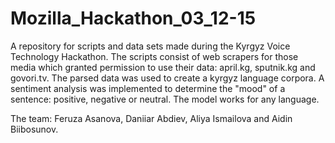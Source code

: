 # Mozilla_Hackathon_03_12-15
A repository for scripts and data sets made during the Kyrgyz Voice Technology Hackathon. 
The scripts consist of web scrapers for those media which granted permission to use their data: april.kg, sputnik.kg and govori.tv.
The parsed data was used to create a kyrgyz language corpora. 
A sentiment analysis was implemented to determine the "mood" of a sentence: positive, negative or neutral. The model works for any language.

The team: Feruza Asanova, Daniiar Abdiev, Aliya Ismailova and Aidin Biibosunov.
